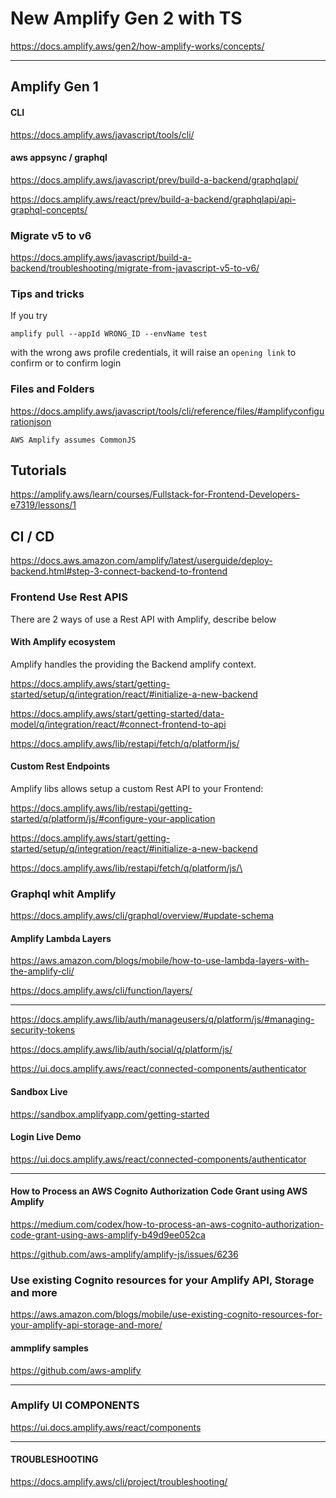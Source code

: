 # New Amplify Gen 2 with TS

https://docs.amplify.aws/gen2/how-amplify-works/concepts/

---

## Amplify Gen 1

#### CLI
https://docs.amplify.aws/javascript/tools/cli/

#### aws appsync / graphql
https://docs.amplify.aws/javascript/prev/build-a-backend/graphqlapi/

https://docs.amplify.aws/react/prev/build-a-backend/graphqlapi/api-graphql-concepts/

### Migrate v5 to v6

https://docs.amplify.aws/javascript/build-a-backend/troubleshooting/migrate-from-javascript-v5-to-v6/

### Tips and tricks

If you try

```
amplify pull --appId WRONG_ID --envName test
```

with the wrong aws profile credentials, it will raise
an `opening link` to confirm or to confirm login

### Files and Folders

https://docs.amplify.aws/javascript/tools/cli/reference/files/#amplifyconfigurationjson

```
AWS Amplify assumes CommonJS
```

## Tutorials

[https://amplify.aws/learn/courses/Fullstack-for-Frontend-Developers-e7319/lessons/1
](https://amplify.aws/learn/courses/Fullstack-for-Frontend-Developers-e7319)

## CI / CD

https://docs.aws.amazon.com/amplify/latest/userguide/deploy-backend.html#step-3-connect-backend-to-frontend

### Frontend Use Rest APIS

There are 2 ways of use a Rest API with Amplify, describe below

#### With Amplify ecosystem

Amplify handles the providing the Backend amplify context.

https://docs.amplify.aws/start/getting-started/setup/q/integration/react/#initialize-a-new-backend

https://docs.amplify.aws/start/getting-started/data-model/q/integration/react/#connect-frontend-to-api

https://docs.amplify.aws/lib/restapi/fetch/q/platform/js/

#### Custom Rest Endpoints

Amplify libs allows setup a custom Rest API to your Frontend:

https://docs.amplify.aws/lib/restapi/getting-started/q/platform/js/#configure-your-application

https://docs.amplify.aws/start/getting-started/setup/q/integration/react/#initialize-a-new-backend

https://docs.amplify.aws/lib/restapi/fetch/q/platform/js/\

### Graphql whit Amplify

https://docs.amplify.aws/cli/graphql/overview/#update-schema

#### Amplify Lambda Layers

https://aws.amazon.com/blogs/mobile/how-to-use-lambda-layers-with-the-amplify-cli/

https://docs.amplify.aws/cli/function/layers/

---

https://docs.amplify.aws/lib/auth/manageusers/q/platform/js/#managing-security-tokens

https://docs.amplify.aws/lib/auth/social/q/platform/js/

https://ui.docs.amplify.aws/react/connected-components/authenticator

#### Sandbox Live

https://sandbox.amplifyapp.com/getting-started

#### Login Live Demo

https://ui.docs.amplify.aws/react/connected-components/authenticator

---

#### How to Process an AWS Cognito Authorization Code Grant using AWS Amplify

https://medium.com/codex/how-to-process-an-aws-cognito-authorization-code-grant-using-aws-amplify-b49d9ee052ca

https://github.com/aws-amplify/amplify-js/issues/6236

### Use existing Cognito resources for your Amplify API, Storage and more

https://aws.amazon.com/blogs/mobile/use-existing-cognito-resources-for-your-amplify-api-storage-and-more/

#### ammplify samples

https://github.com/aws-amplify

---

### Amplify UI COMPONENTS

https://ui.docs.amplify.aws/react/components

---

#### TROUBLESHOOTING

https://docs.amplify.aws/cli/project/troubleshooting/
